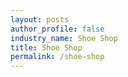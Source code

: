 ```yaml
---
layout: posts 
author_profile: false 
industry_name: Shoe Shop
title: Shoe Shop
permalink: /shoe-shop
---
```

